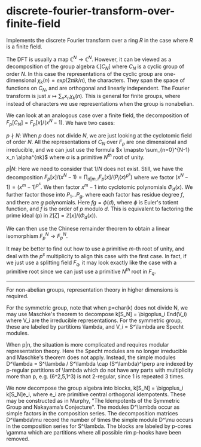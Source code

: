 # discrete-fourier-transform-over-finite-field 
 
Implements the discrete Fourier transform over a ring $R$ in the case where $R$ is a finite field.

The DFT is usually a map $\mathbb{C}^N \rightarrow \mathbb{C}^N$. However, it can be viewed as a decomposition of the group algebra $\mathbb{C}[C_N]$ where $C_N$ is a cyclic group of order $N$. In this case the representations of the cyclic group are one-dimensional $\chi_k(n) = exp(2\pi i k / n)$, the characters. They span the space of functions on $C_N$, and are orthogonal and linearly independent. The Fourier transform is just $x \mapsto \sum_n x_n \chi_k(n)$. This is general for finite groups, where instead of characters we use representations when the group is nonabelian.

We can look at an analogous case over a finite field, the decomposition of $F_p[C_N] = F_p[x]/(x^N-1)$. We have two cases:

$p \nmid N$: When $p$ does not divide $N$, we are just looking at the cyclotomic field of order $N$. All the representations of $C_N$ over $F_p$ are one dimensional and irreducible, and we can just use the formula $x \mapsto \sum_{n=0}^{N-1} x_n \alpha^{nk}$ where $\alpha$ is a primitive $N^{th}$ root of unity.

$p | N$: Here we need to consider that $1/N$ does not exist. Still, we have the decomposition $F_p[x]/(x^N-1) = \prod_{d|m, i} F_p[x]/(P_i(x)^{p^s})$ where we factor $(x^N-1)=(x^m-1)^{p^s}$. We then factor $x^m-1$ into cyclotomic polynomials $\Phi_d(x)$. We further factor those into $P_1 \ldots P_g$, where each factor has residue degree $f$, and there are $g$ polynomials. Here $fg = \phi(d)$, where $\phi$ is Euler's totient function, and $f$ is the order of $p$ modulo $d$. This is equivalent to factoring the prime ideal (p) in $\mathbb{Z}[\zeta] = \mathbb{Z}[x]/(\Phi_d(x))$. 

We can then use the Chinese remainder theorem to obtain a linear isomorphism $F_p^N \rightarrow F_p^N$.

It may be better to find out how to use a primitive $m$-th root of unity, and deal with the $p^s$ multiplicity to align this case with the first case. In fact, if we just use a splitting field $F_q$, it may look exactly like the case with a primitive root since we can just use a primitive $N^{th}$ root in $F_q$.

---

For non-abelian groups, representation theory in higher dimensions is required.

For the symmetric group, note that when p=char(k) does not divide N, we may use Maschke's theorem to decompose k[S_N] = \bigoplus_i End(V_i) where V_i are the irreducible representations. For the symmetric group, these are labeled by partitions \lambda, and V_i = S^\lambda are Specht modules.

When p|n, the situation is more complicated and requires modular representation theory. Here the Specht modules are no longer irreducible and Maschke's theorem does not apply. Instead, the simple modules D^\lambda = S^\lambda / S^\lambda \cap (S^\lambda)^\perp are indexed by p-regular partitions of \lambda which do not have any parts with multiplicity more than p, e.g. (6^2,5,1^3) is not 2-regular, since 1 is repeated 3 times. 

We now decompose the group algebra into blocks, k[S_N] = \bigoplus_i k[S_N]e_i, where e_i are primitive central orthogonal idempotents. These may be constructed as in Murphy, "The ldempotents of the Symmetric Group and Nakayama’s Conjecture". The modules D^\lambda occur as simple factors in the composition series. The decomposition matrices D^\lambda\mu record the number of times the simple module D^\mu occurs in the composition series for S^\lambda. The blocks are labeled by p-cores \gamma which are partitions where all possible rim p-hooks have been removed. 
